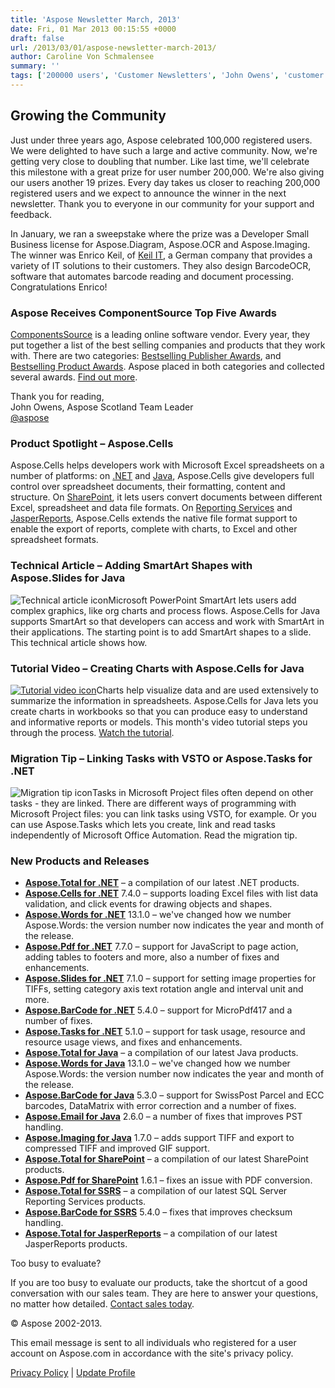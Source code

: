 ```yaml
---
title: 'Aspose Newsletter March, 2013'
date: Fri, 01 Mar 2013 00:15:55 +0000
draft: false
url: /2013/03/01/aspose-newsletter-march-2013/
author: Caroline Von Schmalensee
summary: ''
tags: ['200000 users', 'Customer Newsletters', 'John Owens', 'customer newsletter']
---
```


## Growing the Community

Just under three years ago, Aspose celebrated 100,000 registered users. We were delighted to have such a large and active community. Now, we're getting very close to doubling that number. Like last time, we'll celebrate this milestone with a great prize for user number 200,000. We're also giving our users another 19 prizes. Every day takes us closer to reaching 200,000 registered users and we expect to announce the winner in the next newsletter. Thank you to everyone in our community for your support and feedback.

In January, we ran a sweepstake where the prize was a Developer Small Business license for Aspose.Diagram, Aspose.OCR and Aspose.Imaging. The winner was Enrico Keil, of [Keil IT][1], a German company that provides a variety of IT solutions to their customers. They also design BarcodeOCR, software that automates barcode reading and document processing. Congratulations Enrico!

### Aspose Receives ComponentSource Top Five Awards

[ComponentsSource][2] is a leading online software vendor. Every year, they put together a list of the best selling companies and products that they work with. There are two categories: [Bestselling Publisher Awards][3], and [Bestselling Product Awards][4]. Aspose placed in both categories and collected several awards. [Find out more][5].

Thank you for reading,  
John Owens, Aspose Scotland Team Leader  
[@aspose][6]

### Product Spotlight – Aspose.Cells

[](http://bit.ly/WeQx3L)Aspose.Cells helps developers work with Microsoft Excel spreadsheets on a number of platforms: on [.NET][7] and [Java][8], Aspose.Cells give developers full control over spreadsheet documents, their formatting, content and structure. On [SharePoint][9], it lets users convert documents between different Excel, spreadsheet and data file formats. On [Reporting Services][10] and [JasperReports][11], Aspose.Cells extends the native file format support to enable the export of reports, complete with charts, to Excel and other spreadsheet formats.

### Technical Article – Adding SmartArt Shapes with Aspose.Slides for Java

![Technical article icon][12]Microsoft PowerPoint SmartArt lets users add complex graphics, like org charts and process flows. Aspose.Cells for Java supports SmartArt so that developers can access and work with SmartArt in their applications. The starting point is to add SmartArt shapes to a slide. This technical article shows how.

### Tutorial Video – Creating Charts with Aspose.Cells for Java

[![Tutorial video icon][13]](http://bit.ly/W7XGYU)Charts help visualize data and are used extensively to summarize the information in spreadsheets. Aspose.Cells for Java lets you create charts in workbooks so that you can produce easy to understand and informative reports or models. This month's video tutorial steps you through the process. [Watch the tutorial][14].

### Migration Tip – Linking Tasks with VSTO or Aspose.Tasks for .NET

![Migration tip icon][15]Tasks in Microsoft Project files often depend on other tasks - they are linked. There are different ways of programming with Microsoft Project files: you can link tasks using VSTO, for example. Or you can use Aspose.Tasks which lets you create, link and read tasks independently of Microsoft Office Automation. Read the migration tip.

### New Products and Releases

*   [**Aspose.Total for .NET**][16] – a compilation of our latest .NET products.
*   [**Aspose.Cells for .NET**][17] 7.4.0 – supports loading Excel files with list data validation, and click events for drawing objects and shapes.
*   [**Aspose.Words for .NET**][18] 13.1.0 – we've changed how we number Aspose.Words: the version number now indicates the year and month of the release.
*   [**Aspose.Pdf for .NET**][19] 7.7.0 – support for JavaScript to page action, adding tables to footers and more, also a number of fixes and enhancements.
*   [**Aspose.Slides for .NET**][20] 7.1.0 – support for setting image properties for TIFFs, setting category axis text rotation angle and interval unit and more.
*   [**Aspose.BarCode for .NET**][21] 5.4.0 – support for MicroPdf417 and a number of fixes.
*   [**Aspose.Tasks for .NET**][22] 5.1.0 – support for task usage, resource and resource usage views, and fixes and enhancements.
*   [**Aspose.Total for Java**][23] – a compilation of our latest Java products.
*   [**Aspose.Words for Java**][24] 13.1.0 – we've changed how we number Aspose.Words: the version number now indicates the year and month of the release.
*   [**Aspose.BarCode for Java**][25] 5.3.0 – support for SwissPost Parcel and ECC barcodes, DataMatrix with error correction and a number of fixes.
*   [**Aspose.Email for Java**][26] 2.6.0 – a number of fixes that improves PST handling.
*   [**Aspose.Imaging for Java**][27] 1.7.0 – adds support TIFF and export to compressed TIFF and improved GIF support.
*   [**Aspose.Total for SharePoint**][28] – a compilation of our latest SharePoint products.
*   [**Aspose.Pdf for SharePoint**][29] 1.6.1 – fixes an issue with PDF conversion.
*   [**Aspose.Total for SSRS**][30] – a compilation of our latest SQL Server Reporting Services products.
*   [**Aspose.BarCode for SSRS**][31] 5.4.0 – fixes that improves checksum handling.
*   [**Aspose.Total for JasperReports**][32] – a compilation of our latest JasperReports products.

Too busy to evaluate?

If you are too busy to evaluate our products, take the shortcut of a good conversation with our sales team. They are here to answer your questions, no matter how detailed. [Contact sales today][33].

© Aspose 2002-2013.

[](http://www.aspose.com/)

This email message is sent to all individuals who registered for a user account on Aspose.com in accordance with the site's privacy policy.

[Privacy Policy][34] | [Update Profile][35]




[1]: http://bit.ly/VSnLeL
[2]: http://www.componentsource.com/index.html
[3]: http://bit.ly/WhW7bc
[4]: http://bit.ly/YZ5g4q
[5]: https://blog.aspose.com/?p=9169
[6]: http://twitter.com/#!/aspose
[7]: http://bit.ly/Yd74a1
[8]: http://bit.ly/136WRBq
[9]: http://bit.ly/11M6KBx
[10]: http://bit.ly/W5Bq1K
[11]: http://bit.ly/W5Bq1K
[12]: https://www.aspose.cloud/templates/aspose/App_Themes/V3/images/email/272x272/aspose_email-for-android.png
[13]: https://www.aspose.cloud/templates/aspose/App_Themes/V3/images/email/272x272/aspose_email-for-android.png
[14]: http://bit.ly/W7XGYU
[15]: https://www.aspose.cloud/templates/aspose/App_Themes/V3/images/email/272x272/aspose_email-for-net.png
[16]: http://bit.ly/hYf4lL
[17]: http://bit.ly/gVR6jM
[18]: http://bit.ly/h9OR3U
[19]: http://bit.ly/g9rFxf
[20]: http://bit.ly/fOUdIP
[21]: http://bit.ly/jHYuV8
[22]: http://bit.ly/VO3GQi
[23]: http://bit.ly/gAt9lC
[24]: http://bit.ly/ie17Mx
[25]: http://bit.ly/lqDH3Y
[26]: http://bit.ly/n5t3WX
[27]: http://bit.ly/QyNHUX
[28]: http://bit.ly/ifW5jD
[29]: http://bit.ly/nBnshE
[30]: http://bit.ly/eFboB9
[31]: http://bit.ly/eSxpc4
[32]: http://bit.ly/i5G8S8
[33]: http://bit.ly/iXHvCU
[34]: http://bit.ly/ixgNWu
[35]: https://www.aspose.com/




